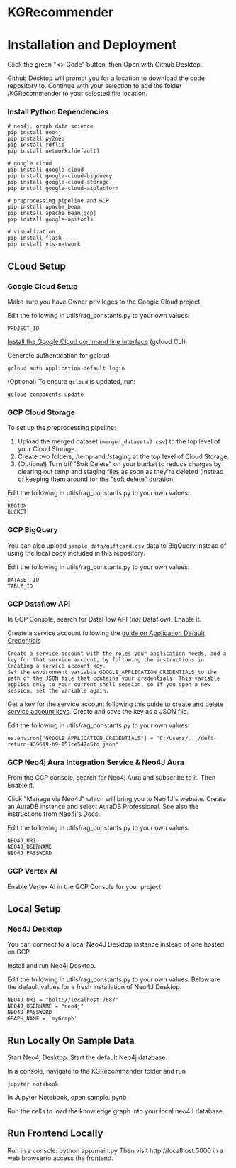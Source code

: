 # KGRecommender

# Installation and Deployment

Click the green "<> Code" button, then Open with Github Desktop.

Github Desktop will prompt you for a location to download the code repository to. Continue with your selection to add the folder /KGRecommender to your selected file location.

### Install Python Dependencies

	# neo4j, graph data science
	pip install neo4j
	pip install py2neo
	pip install rdflib
	pip install networkx[default]

	# google cloud
	pip install google-cloud
	pip install google-cloud-bigquery
	pip install google-cloud-storage
	pip install google-cloud-aiplatform

	# preprocessing pipeline and GCP
	pip install apache_beam
	pip install apache_beam[gcp]
	pip install google-apitools

	# visualization
	pip install flask
	pip install vis-network

## CLoud Setup

### Google Cloud Setup

Make sure you have Owner privileges to the Google Cloud project.

Edit the following in utils/rag_constants.py to your own values:
	
	PROJECT_ID

[Install the Google Cloud command line interface](https://cloud.google.com/sdk/docs/install-sdk) (gcloud CLI).

Generate authentication for gcloud

	gcloud auth application-default login

(Optional) To ensure `gcloud` is updated, run:

	gcloud components update

### GCP Cloud Storage

To set up the preprocessing pipeline:

1. Upload the merged dataset (`merged_datasets2.csv`) to the top level of your Cloud Storage.
2. Create two folders, /temp and /staging at the top level of Cloud Storage.
3. (Optional) Turn off "Soft Delete" on your bucket to reduce charges by clearing out temp and staging files as soon as they're deleted (instead of keeping them around for the "soft delete" duration.

Edit the following in utils/rag_constants.py to your own values:
	
	REGION
	BUCKET

### GCP BigQuery

You can also upload `sample_data/giftcard.csv` data to BigQuery instead of using the local copy included in this repository.

Edit the following in utils/rag_constants.py to your own values:

	DATASET_ID
	TABLE_ID

### GCP Dataflow API

In GCP Console, search for DataFlow API (*not* Dataflow). Enable it.

Create a service account following the [guide on Application Default Credentials](https://cloud.google.com/docs/authentication/provide-credentials-adc)

	Create a service account with the roles your application needs, and a key for that service account, by following the instructions in Creating a service account key.
	Set the environment variable GOOGLE_APPLICATION_CREDENTIALS to the path of the JSON file that contains your credentials. This variable applies only to your current shell session, so if you open a new session, set the variable again.

Get a key for the service account following this [guide to create and delete service account keys](https://cloud.google.com/iam/docs/keys-create-delete#iam-service-account-keys-create-console). Create and save the key as a JSON file.

Edit the following in utils/rag_constants.py to your own values:

	os.environ["GOOGLE_APPLICATION_CREDENTIALS"] = "C:/Users/.../deft-return-439619-h9-151ce547a5fd.json"

### GCP Neo4j Aura Integration Service & Neo4J Aura

From the GCP console, search for Neo4j Aura and subscribe to it. Then Enable it.

Click "Manage via Neo4J" which will bring you to Neo4J's website. Create an AuraDB instance and select AuraDB Professional. See also the instructions from [Neo4j's Docs](https://neo4j.com/docs/aura/auradb/getting-started/create-database/).

Edit the following in utils/rag_constants.py to your own values:

	NEO4J_URI
	NEO4J_USERNAME
	NEO4J_PASSWORD

### GCP Vertex AI

Enable Vertex AI in the GCP Console for your project.

## Local Setup

### Neo4J Desktop

You can connect to a local Neo4J Desktop instance instead of one hosted on GCP.

Install and run Neo4j Desktop.

Edit the following in utils/rag_constants.py to your own values. Below are the default values for a fresh installation of Neo4J Desktop.

	NEO4J_URI = "bolt://localhost:7687"
	NEO4J_USERNAME = "neo4j"
	NEO4J_PASSWORD
	GRAPH_NAME = 'myGraph'

## Run Locally On Sample Data

Start Neo4j Desktop.
Start the default Neo4j database.

In a console, navigate to the KGRecommender folder and run

	jupyter notebook

In Jupyter Notebook, open sample.ipynb

Run the cells to load the knowledge graph into your local neo4J database.

## Run Frontend Locally

Run in a console:
	python app/main.py
Then visit http://localhost:5000 in a web browserto access the frontend.
